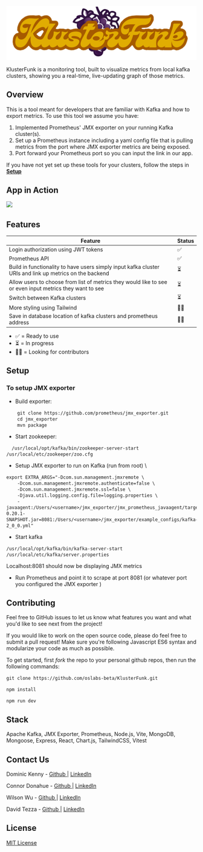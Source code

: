 ![KlusterFunk Logo](./src/assets/klusterfunklogo2.png)

KlusterFunk is a monitoring tool, built to visualize metrics from local kafka clusters, showing you a real-time, live-updating graph of those metrics.

## Overview

This is a tool meant for developers that are familiar with Kafka and how to export metrics. To use this tool we assume you have:

1. Implemented Prometheus' JMX exporter on your running Kafka cluster(s).
2. Set up a Prometheus instance including a yaml config file that is pulling metrics from the port where JMX exporter metrics are being exposed.
3. Port forward your Prometheus port so you can input the link in our app.

If you have not yet set up these tools for your clusters, follow the steps in **[Setup](#setup)**

## App in Action

<img src='./src/assets/demo.gif'/>

## Features

| Feature                                                                                                  | Status |
| -------------------------------------------------------------------------------------------------------- | ------ |
| Login authorization using JWT tokens                                                                     | ✅     |
| Prometheus API                                                                                           | ✅     |
| Build in functionality to have users simply input kafka cluster URIs and link up metrics on the backend  | ⏳     |
| Allow users to choose from list of metrics they would like to see or even input metrics they want to see | ⏳     |
| Switch between Kafka clusters                                                                            | ⏳     |
| More styling using Tailwind                                                                              | 🙏🏻     |
| Save in database location of kafka clusters and prometheus address                                       | 🙏🏻     |

- ✅ = Ready to use
- ⏳ = In progress
- 🙏🏻 = Looking for contributors

## Setup

### To setup JMX exporter

- Build exporter:

```shell
    git clone https://github.com/prometheus/jmx_exporter.git
    cd jmx_exporter
    mvn package
```

- Start zookeeper:

```shell
  /usr/local/opt/kafka/bin/zookeeper-server-start /usr/local/etc/zookeeper/zoo.cfg
```

- Setup JMX exporter to run on Kafka (run from root) \

```shell
export EXTRA_ARGS="-Dcom.sun.management.jmxremote \
    -Dcom.sun.management.jmxremote.authenticate=false \
    -Dcom.sun.management.jmxremote.ssl=false \
    -Djava.util.logging.config.file=logging.properties \
    -javaagent:/Users/<username>/jmx_exporter/jmx_prometheus_javaagent/target/jmx_prometheus_javaagent-0.20.1-SNAPSHOT.jar=8081:/Users/<username>/jmx_exporter/example_configs/kafka-2_0_0.yml"
```

- Start kafka

```shell
/usr/local/opt/kafka/bin/kafka-server-start /usr/local/etc/kafka/server.properties
``` 
Localhost:8081 should now be displaying JMX metrics

- Run Prometheus and point it to scrape at port 8081 (or whatever port you configured the JMX exporter )

## Contributing

Feel free to GitHub issues to let us know what features you want and what you'd like to see next from the project! 

If you would like to work on the open source code, please do feel free to submit a pull request! Make sure you're following Javascript ES6 syntax and modularize your code as much as possible.

To get started, first *fork* the repo to your personal github repos, then run the following commands:

```shell
git clone https://github.com/oslabs-beta/KlusterFunk.git
```
```shell
npm install
```
```shell
npm run dev
```

## Stack

Apache Kafka, JMX Exporter, Prometheus, Node.js, Vite, MongoDB, Mongoose, Express, React, Chart.js, TailwindCSS, Vitest

## Contact Us

<p>Dominic Kenny - <a href="https://github.com/dominicjkenny">
Github
</a> | <a href="https://www.linkedin.com/in/dominicjkenny/">
LinkedIn
</a>
</p>
<p>Connor Donahue - <a href="https://github.com/conniedonahue">
Github 
</a> | <a href="https://www.linkedin.com/in/connordonahue09/">
LinkedIn
</a>
</p>
<p>Wilson Wu - <a href="https://github.com/jwu8475">
Github 
</a> | <a href="https://www.linkedin.com/in/wilson-wu-4a821719a/">
LinkedIn
</a>
</p>
<p>David Tezza - <a href="https://github.com/dtezz">
Github 
</a> | <a href="https://www.linkedin.com/in/david-tezza/">
LinkedIn
</a>
</p>

## License

[MIT License](./LICENSE.md)
